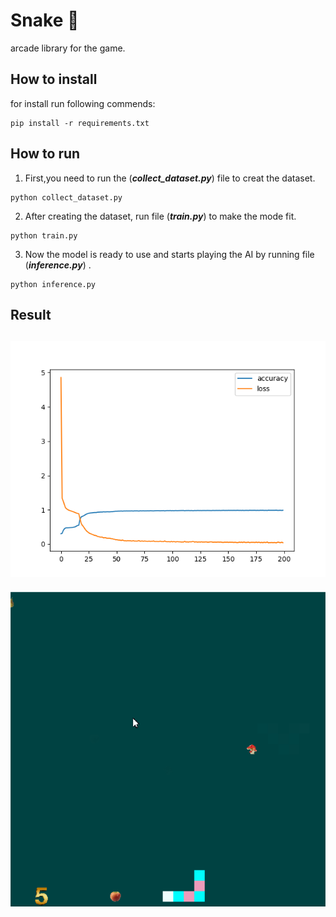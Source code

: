 # Snake 🐍
arcade library for the game.
## How to install
for install run following commends:
```
pip install -r requirements.txt
```
## How to run
1. First,you need to run the (***collect_dataset.py***) file to creat the dataset.
```
python collect_dataset.py
```
2. After creating the dataset, run file (***train.py***) to make the mode fit.
```
python train.py
```
3. Now the model is ready to use and starts playing the AI by running file (***inference.py***) .
```
python inference.py
```
## Result
![](assets/accuracy_and_loss.png)
---

![](assets/game.png)